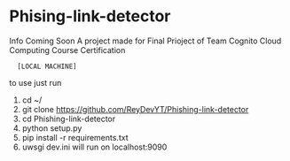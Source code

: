 # Phising-link-detector
Info Coming Soon 
A project made for Final Prioject of Team Cognito Cloud Computing Course Certification 

      [LOCAL MACHINE]
to use just run
1) cd ~/
2) git clone https://github.com/ReyDevYT/Phishing-link-detector 
3) cd Phishing-link-detector 
4) python setup.py
5) pip install -r requirements.txt 
6) uwsgi dev.ini 
will run on localhost:9090

